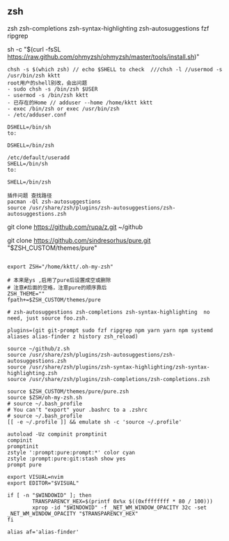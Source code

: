 ## zsh

zsh zsh-completions zsh-syntax-highlighting zsh-autosuggestions fzf ripgrep

sh -c "$(curl -fsSL https://raw.github.com/ohmyzsh/ohmyzsh/master/tools/install.sh)"

``` 一些问题 Restart your machine
chsh -s $(which zsh) // echo $SHELL to check  ///chsh -l //usermod -s /usr/bin/zsh kktt
root用户的shell别改，会出问题
- sudo chsh -s /bin/zsh $USER
- usermod -s /bin/zsh kktt
- 已存在的Home // adduser --home /home/kktt kktt
- exec /bin/zsh or exec /usr/bin/zsh
- /etc/adduser.conf

DSHELL=/bin/sh
to:

DSHELL=/bin/zsh

/etc/default/useradd
SHELL=/bin/sh
to:

SHELL=/bin/zsh
```
```
插件问题 查找路径
pacman -Ql zsh-autosuggestions
source /usr/share/zsh/plugins/zsh-autosuggestions/zsh-autosuggestions.zsh
```
git clone https://github.com/rupa/z.git ~/github

git clone https://github.com/sindresorhus/pure.git "$ZSH_CUSTOM/themes/pure"

```.zshrc

export ZSH="/home/kktt/.oh-my-zsh"

# 本来是ys ,启用了pure后设置成空或删除
# 注意#后面的空格，注意pure的顺序靠后
ZSH_THEME=""  
fpath+=$ZSH_CUSTOM/themes/pure

# zsh-autosuggestions zsh-completions zsh-syntax-highlighting  no need, just source foo.zsh.

plugins=(git git-prompt sudo fzf ripgrep npm yarn yarn npm systemd aliases alias-finder z history zsh_reload)

source ~/github/z.sh
source /usr/share/zsh/plugins/zsh-autosuggestions/zsh-autosuggestions.zsh
source /usr/share/zsh/plugins/zsh-syntax-highlighting/zsh-syntax-highlighting.zsh
source /usr/share/zsh/plugins/zsh-completions/zsh-completions.zsh

source $ZSH_CUSTOM/themes/pure/pure.zsh
source $ZSH/oh-my-zsh.sh
# source ~/.bash_profile
# You can't "export" your .bashrc to a .zshrc
# source ~/.bash_profile
[[ -e ~/.profile ]] && emulate sh -c 'source ~/.profile'

autoload -Uz compinit promptinit
compinit
promptinit
zstyle ':prompt:pure:prompt:*' color cyan
zstyle :prompt:pure:git:stash show yes
prompt pure

export VISUAL=nvim
export EDITOR="$VISUAL"

if [ -n "$WINDOWID" ]; then
        TRANSPARENCY_HEX=$(printf 0x%x $((0xffffffff * 80 / 100)))
        xprop -id "$WINDOWID" -f _NET_WM_WINDOW_OPACITY 32c -set _NET_WM_WINDOW_OPACITY "$TRANSPARENCY_HEX"
fi

alias af='alias-finder'
```
